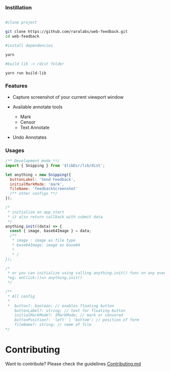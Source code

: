 ### Instillation

```sh

#clone project

git clone https://github.com/raralabs/web-feedback.git
cd web-feedback

#install dependencies

yarn

#build lib -> /dist folder

yarn run build-lib

```

### Features

- Capture screenshot of your current viewport window

- Available annotate tools

  - Mark
  - Censor
  - Text Annotate

- Undo Annotates

### Usages

```js
/** Development mode **/
import { Snipping } from '$libDir/lib/dist';

let anything = new Snipping({
  buttonLabel: 'Send Feedback',
  initialMarkMode: 'mark',
  fileName: 'feedbackScreenshot'
  /** other configs **/
});

/*
 * initialize on app start
 * it also return callback with submit data
 */
anything.init((data) => {
  const { image, base64Image } = data;
  /**
   * image : image as file type
   * base64Image: image as base64
   *
   * /
});

/*
 * or you can initialize using calling anything.init() func on any events.
 *eg: onClick:()=> anything.init()
 */

/**
 * All config
 *
 *  button?: boolean; // enables floating button
    buttonLabel?: string; // text for floating button
    initialMarkMode?: IMarkMode; // mark or censored
    buttonPosition?: 'left' | 'bottom'; // position of form
    fileName?: string; // name of file
*/
```

# Contributing

Want to contribute? Please check the guidelines [Contributing.md](https://github.com/raralabs/web-feedback/tree/features/snipping)
